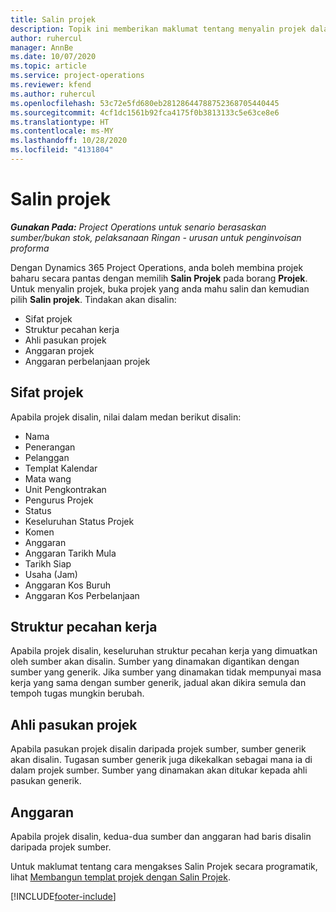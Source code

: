 ```yaml
---
title: Salin projek
description: Topik ini memberikan maklumat tentang menyalin projek dalam Operasi Projek Dynamics 365.
author: ruhercul
manager: AnnBe
ms.date: 10/07/2020
ms.topic: article
ms.service: project-operations
ms.reviewer: kfend
ms.author: ruhercul
ms.openlocfilehash: 53c72e5fd680eb28128644788752368705440445
ms.sourcegitcommit: 4cf1dc1561b92fca4175f0b3813133c5e63ce8e6
ms.translationtype: HT
ms.contentlocale: ms-MY
ms.lasthandoff: 10/28/2020
ms.locfileid: "4131804"
---
```

# <a name="copy-a-project"></a>Salin projek

_**Gunakan Pada:** Project Operations untuk senario berasaskan sumber/bukan stok, pelaksanaan Ringan - urusan untuk penginvoisan proforma_

Dengan Dynamics 365 Project Operations, anda boleh membina projek baharu secara pantas dengan memilih **Salin Projek** pada borang **Projek**. Untuk menyalin projek, buka projek yang anda mahu salin dan kemudian pilih **Salin projek**. Tindakan akan disalin:

- Sifat projek
- Struktur pecahan kerja
- Ahli pasukan projek
- Anggaran projek
- Anggaran perbelanjaan projek

## <a name="project-properties"></a>Sifat projek

Apabila projek disalin, nilai dalam medan berikut disalin:

- Nama
- Penerangan 
- Pelanggan
- Templat Kalendar
- Mata wang
- Unit Pengkontrakan
- Pengurus Projek
- Status
- Keseluruhan Status Projek
- Komen
- Anggaran
- Anggaran Tarikh Mula
- Tarikh Siap
- Usaha (Jam)
- Anggaran Kos Buruh
- Anggaran Kos Perbelanjaan

## <a name="work-breakdown-structure"></a>Struktur pecahan kerja

Apabila projek disalin, keseluruhan struktur pecahan kerja yang dimuatkan oleh sumber akan disalin. Sumber yang dinamakan digantikan dengan sumber yang generik. Jika sumber yang dinamakan tidak mempunyai masa kerja yang sama dengan sumber generik, jadual akan dikira semula dan tempoh tugas mungkin berubah.

## <a name="project-team-members"></a>Ahli pasukan projek

Apabila pasukan projek disalin daripada projek sumber, sumber generik akan disalin. Tugasan sumber generik juga dikekalkan sebagai mana ia di dalam projek sumber. Sumber yang dinamakan akan ditukar kepada ahli pasukan generik.

## <a name="estimates"></a>Anggaran

Apabila projek disalin, kedua-dua sumber dan anggaran had baris disalin daripada projek sumber. 

Untuk maklumat tentang cara mengakses Salin Projek secara programatik, lihat [Membangun templat projek dengan Salin Projek](dev-copy-project.md).


[!INCLUDE[footer-include](../includes/footer-banner.md)]